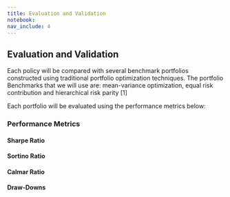 ```yaml
---
title: Evaluation and Validation
notebook:
nav_include: 4
---
```


## Evaluation and Validation
Each policy will be compared with several benchmark portfolios constructed using traditional portfolio optimization techniques. The portfolio Benchmarks that we will use are: mean-variance optimization, equal risk contribution and hierarchical risk parity [1]

Each portfolio will be evaluated using the performance metrics below:

### Performance Metrics

#### Sharpe Ratio
#### Sortino Ratio
#### Calmar Ratio
#### Draw-Downs
